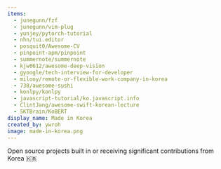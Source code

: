 ```yaml
---
items:
  - junegunn/fzf
  - junegunn/vim-plug
  - yunjey/pytorch-tutorial
  - nhn/tui.editor
  - posquit0/Awesome-CV
  - pinpoint-apm/pinpoint
  - summernote/summernote
  - kjw0612/awesome-deep-vision
  - gyoogle/tech-interview-for-developer
  - milooy/remote-or-flexible-work-company-in-korea
  - 738/awesome-sushi
  - konlpy/konlpy
  - javascript-tutorial/ko.javascript.info
  - ClintJang/awesome-swift-korean-lecture
  - SKTBrain/KoBERT
display_name: Made in Korea
created_by: ywroh
image: made-in-korea.png
---
```


Open source projects built in or receiving significant contributions from Korea :kr:
